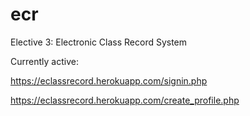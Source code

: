 # ecr
Elective 3: Electronic Class Record System

Currently active:

https://eclassrecord.herokuapp.com/signin.php

https://eclassrecord.herokuapp.com/create_profile.php
